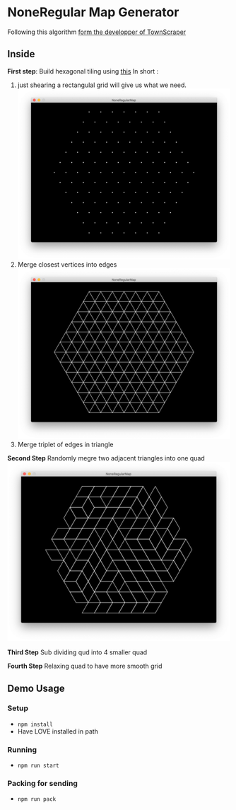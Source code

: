 # NoneRegular Map Generator

Following this algorithm [form the developper of TownScraper](https://www.youtube.com/watch?v=1hqt8JkYRdI&feature=youtu.be)

## Inside 

**First step**: Build hexagonal tiling using [this](https://www.redblobgames.com/grids/hexagons/)
In short  : 

1. just shearing a rectangulal grid will give us what we need. 
![sheared grid](screenshot1.png)
2. Merge closest vertices into edges 
![triangle](screenshot2.png)
3. Merge triplet of edges in triangle

**Second Step** Randomly megre two adjacent triangles into one quad
![triangle selected to merge](screenshot3.png)

**Third Step** Sub dividing qud into 4 smaller quad

**Fourth Step** Relaxing quad to have more smooth grid



## Demo Usage

### Setup
- `npm install`
- Have LOVE installed in path

### Running
- `npm run start`

### Packing for sending 
- `npm run pack`
